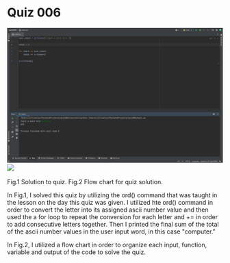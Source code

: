 # Quiz 006

![](quiz006.png)
![](quiz006.jpg)

Fig.1 Solution to quiz.
Fig.2 Flow chart for quiz solution.

In Fig.1, I solved this quiz by utilizing the ord() command that was taught in the lesson on the day this quiz was given. I utilized hte ord() command in order to convert the letter into its assigned ascii number value and then used the a for loop to repeat the conversion for each letter and += in order to add consecutive letters together. Then I printed the final sum of the total of the ascii number values in the user input word, in this case "computer."

In Fig.2, I utilized a flow chart in order to organize each input, function, variable and output of the code to solve the quiz.
